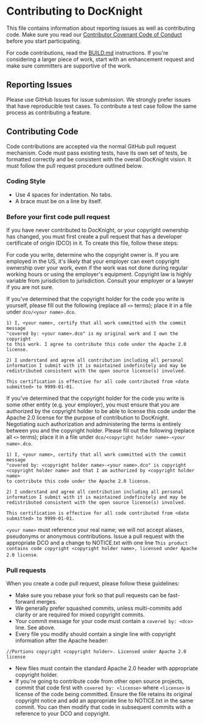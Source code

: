 # Contributing to DocKnight

This file contains information about reporting issues as well as contributing code. Make sure
you read our [Contributor Covenant Code of Conduct](CONTRIBUTOR_COVENANT.md) before you
start participating.

For code contributions, read the [BUILD.md](BUILD.md) instructions. If you're considering a larger piece of
work, start with an enhancement request and make sure committers are supportive of the work. 

## Reporting Issues
Please use GitHub Issues for issue submission. We strongly prefer issues that have reproducible test cases.
To contribute a test case follow the same process as contributing a feature.

## Contributing Code
Code contributions are accepted via the normal GitHub pull request mechanism. Code must pass existing tests,
have its own set of tests, be formatted correctly and be consistent with the overall DocKnight vision.
It must follow the pull request procedure outlined below.

### Coding Style
* Use 4 spaces for indentation. No tabs.
* A brace must be on a line by itself.

### Before your first code pull request

If you have never contributed to DocKnight, or your copyright ownership has changed, you must first create a pull request that has
a developer certificate of origin (DCO) in it. To create this file, follow these steps:

For code you write, determine who the copyright owner is. If you are employed in the US, it's likely that your
employer can exert copyright ownership over your work, even if the work was not done during regular working hours or
using the employer's equipment. Copyright law is highly variable from jurisdiction to jurisdiction. Consult your
employer or a lawyer if you are not sure.

If you've determined that the copyright holder for the code you write is yourself, 
please fill out the following (replace all `<>` terms); place it in a file under `dco/<your name>.dco`. 

```
1) I, <your name>, certify that all work committed with the commit message 
"covered by: <your name>.dco" is my original work and I own the copyright 
to this work. I agree to contribute this code under the Apache 2.0 license.

2) I understand and agree all contribution including all personal 
information I submit with it is maintained indefinitely and may be 
redistributed consistent with the open source license(s) involved. 

This certification is effective for all code contributed from <date submitted> to 9999-01-01.
```

If you've determined that the copyright holder for the code you write is some other entity (e.g. your employer), 
you must ensure that you are authorized by the copyright holder to be able to license this code under the 
Apache 2.0 license for the purpose of contribution to DocKnight. Negotiating such authorization and administering 
the terms is entirely between you and the copyright holder. Please fill out the following (replace all
`<>` terms); place it in a file under `dco/<copyright holder name>-<your name>.dco`. 

```
1) I, <your name>, certify that all work committed with the commit message 
"covered by: <copyright holder name>-<your name>.dco" is copyright 
<copyright holder name> and that I am authorized by <copyright holder name> 
to contribute this code under the Apache 2.0 license.

2) I understand and agree all contribution including all personal 
information I submit with it is maintained indefinitely and may be 
redistributed consistent with the open source license(s) involved. 

This certification is effective for all code contributed from <date submitted> to 9999-01-01.
```

`<your name>` must reference your real name; we will not accept aliases, pseudonyms or anonymous contributions.
Issue a pull request with the appropriate DCO and a change to NOTICE.txt with
one line `This product contains code copyright <copyright holder name>, licensed under Apache 2.0 license`.

### Pull requests
When you create a code pull request, please follow these guidelines:
* Make sure you rebase your fork so that pull requests can be fast-forward merges.
* We generally prefer squashed commits, unless multi-commits add clarity or are required for mixed copyright commits.
* Your commit message for your code must contain a `covered by: <dco>` line. See above.
* Every file you modify should contain a single line with copyright information after the Apache header: 
```
//Portions copyright <copyright holder>. Licensed under Apache 2.0 license
```
* New files must contain the standard Apache 2.0 header with appropriate copyright holder.
* If you're going to contribute code from other open source projects, commit that code first with `covered by: <license>`
where `<license>` is license of the code being committed. Ensure the file retains its original copyright notice and add an appropriate line to 
NOTICE.txt in the same commit. You can then modify that code in subsequent commits with a reference to your DCO and copyright.
